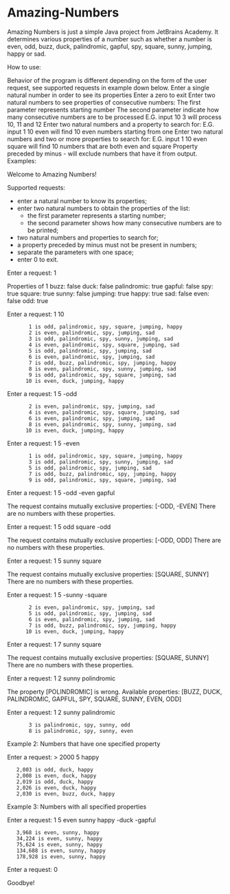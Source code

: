# Amazing-Numbers

Amazing Numbers is just a simple Java project from JetBrains Academy. It determines various properties of a number such as whether a number is even, odd, buzz, duck, palindromic, gapful, spy, square, sunny, jumping, happy or sad.

How to use:

Behavior of the program is different depending on the form of the user request, see supported requests in example down below.
Enter a single natural number in order to see its properties
Enter a zero to exit
Enter two natural numbers to see properties of consecutive numbers:
The first parameter represents starting number
The second parameter indicate how many consecutive numbers are to be processed
E.G. input 10 3 will process 10, 11 and 12
Enter two natural numbers and a property to search for:
E.G. input 1 10 even will find 10 even numbers starting from one
Enter two natural numbers and two or more properties to search for:
E.G. input 1 10 even square will find 10 numbers that are both even and square
Property preceded by minus - will exclude numbers that have it from output.
Examples:

Welcome to Amazing Numbers!

Supported requests:
- enter a natural number to know its properties;
- enter two natural numbers to obtain the properties of the list:
  * the first parameter represents a starting number;
  * the second parameter shows how many consecutive numbers are to be printed;
- two natural numbers and properties to search for;
- a property preceded by minus must not be present in numbers;
- separate the parameters with one space;
- enter 0 to exit.

Enter a request: 1

Properties of 1
        buzz: false
        duck: false
 palindromic: true
      gapful: false
         spy: true
      square: true
       sunny: false
     jumping: true
       happy: true
         sad: false
        even: false
         odd: true

Enter a request: 1 10

           1 is odd, palindromic, spy, square, jumping, happy
           2 is even, palindromic, spy, jumping, sad
           3 is odd, palindromic, spy, sunny, jumping, sad
           4 is even, palindromic, spy, square, jumping, sad
           5 is odd, palindromic, spy, jumping, sad
           6 is even, palindromic, spy, jumping, sad
           7 is odd, buzz, palindromic, spy, jumping, happy
           8 is even, palindromic, spy, sunny, jumping, sad
           9 is odd, palindromic, spy, square, jumping, sad
          10 is even, duck, jumping, happy

Enter a request: 1 5 -odd

           2 is even, palindromic, spy, jumping, sad
           4 is even, palindromic, spy, square, jumping, sad
           6 is even, palindromic, spy, jumping, sad
           8 is even, palindromic, spy, sunny, jumping, sad
          10 is even, duck, jumping, happy

Enter a request: 1 5 -even

           1 is odd, palindromic, spy, square, jumping, happy
           3 is odd, palindromic, spy, sunny, jumping, sad
           5 is odd, palindromic, spy, jumping, sad
           7 is odd, buzz, palindromic, spy, jumping, happy
           9 is odd, palindromic, spy, square, jumping, sad

Enter a request: 1 5 -odd -even gapful

The request contains mutually exclusive properties: [-ODD, -EVEN]
There are no numbers with these properties.

Enter a request: 1 5 odd square -odd

The request contains mutually exclusive properties: [-ODD, ODD]
There are no numbers with these properties.

Enter a request: 1 5 sunny square

The request contains mutually exclusive properties: [SQUARE, SUNNY]
There are no numbers with these properties.

Enter a request: 1 5 -sunny -square

           2 is even, palindromic, spy, jumping, sad
           5 is odd, palindromic, spy, jumping, sad
           6 is even, palindromic, spy, jumping, sad
           7 is odd, buzz, palindromic, spy, jumping, happy
          10 is even, duck, jumping, happy

Enter a request: 1 7 sunny square

The request contains mutually exclusive properties: [SQUARE, SUNNY]
There are no numbers with these properties.

Enter a request: 1 2 sunny polindromic

The property [POLINDROMIC] is wrong.
Available properties: [BUZZ, DUCK, PALINDROMIC, GAPFUL, SPY, SQUARE, SUNNY, EVEN, ODD]

Enter a request: 1 2 sunny palindromic

           3 is palindromic, spy, sunny, odd
           8 is palindromic, spy, sunny, even
Example 2: Numbers that have one specified property

Enter a request: > 2000 5 happy

       2,003 is odd, duck, happy
       2,008 is even, duck, happy
       2,019 is odd, duck, happy
       2,026 is even, duck, happy
       2,030 is even, buzz, duck, happy
Example 3: Numbers with all specified properties

Enter a request: 1 5 even sunny happy -duck -gapful

       3,968 is even, sunny, happy
       34,224 is even, sunny, happy
       75,624 is even, sunny, happy
       134,688 is even, sunny, happy
       178,928 is even, sunny, happy

Enter a request: 0

Goodbye!

